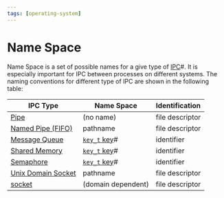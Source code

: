 ```yaml
---
tags: [operating-system]
---
```


# Name Space

Name Space is a set of possible names for a give type of
[IPC](202210262136.md)#. It is especially important for IPC between processes on
different systems. The naming conventions for different type of IPC are shown in
the following table:

| IPC Type                              | Name Space                      | Identification  |
| ---                                   | ---                             | ---             |
| [Pipe](202210280908.md)               | (no name)                       | file descriptor |
| [Named Pipe (FIFO)](202211080915.md)  | pathname                        | file descriptor |
| [Message Queue](202212071258.md)      | [`key_t` key](202212071232.md)# | identifier      |
| [Shared Memory](202302251019.md)      | [`key_t` key](202212071232.md)# | identifier      |
| [Semaphore](202212071928.md)          | [`key_t` key](202212071232.md)# | identifier      |
| [Unix Domain Socket](202303232001.md) | pathname                        | file descriptor |
| [socket](202202172152.md)             | (domain dependent)              | file descriptor |
